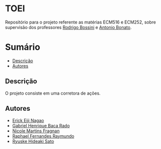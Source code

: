# TOEI
Repositório para o projeto referente as matérias ECM516 e ECM252, sobre supervisão dos professores [Rodrigo Bossini](https://github.com/professorbossini) e [Antonio Bonato](https://github.com/asbonato).

# Sumário

- [Descrição](#Descrição)
- [Autores](#Autores)
## Descrição 

O projeto consiste em uma corretora de ações.

## Autores
- [Erick Eiji Nagao](https://github.com/ErickNagao)
- [Gabriel Henrique Baca Rado](https://github.com/Gabriel-HBR)
- [Nicole Martins Fragnan](https://github.com/nicmf)
- [Raphael Fernandes Raymundo](https://github.com/RaphaelRAY)
- [Ryuske Hideaki Sato](https://github.com/Dragonrhs)
